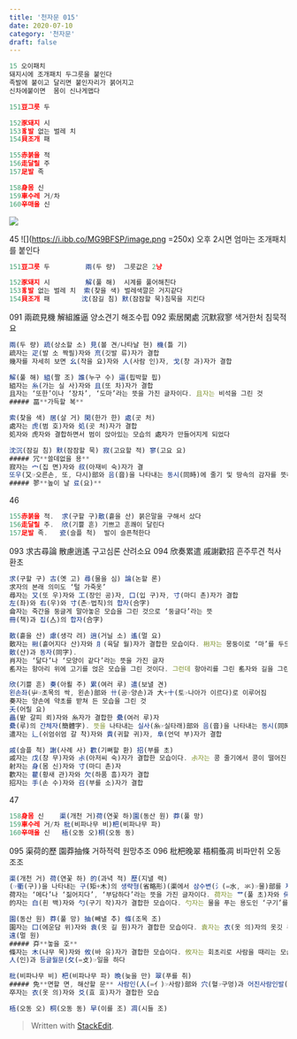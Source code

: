 ```yaml
---
title: '천자문 015'
date: 2020-07-10
category: '천자문'
draft: false
---
```

```js
15 오이패치
돼지시에 조개패치 두그릇을 붙인다
족발에 붙이고 달리면 붙인자리가 붉어지고
신차에붙이면  몸이 신나게맵다
```
```js
151豆그릇 두

152豕돼지 시
153豸발 없는 벌레 치
154貝조개 패

155赤붉을 적
156走달릴 주
157足발 족

158身몸 신
159車수레 거/차
160辛매울 신
```
![](https://i.ibb.co/wRrV8j5/2020-07-10-10-51-15.png)
     
45
![](https://i.ibb.co/MG9BFSP/image.png =250x)
오후 2시면 엄마는 조개패치를 붙인다
```js
151豆그릇 두         兩(두 량)  그룻값은 2냥

152豕돼지 시         解(풀 해)  시계를 풀어해친다
153豸발 없는 벌레 치  索(찾을 색) 벌레색깔은 거지같다
154貝조개 패        沈(잠길 침) 默(잠잠할 묵)침묵을 지킨다 
```
 091 兩疏見機 解組誰逼 양소견기 해조수핍
 092 索居閑處 沉默寂寥 색거한처 침묵적요
```js
兩(두 량) 疏(상소할 소) 見(볼 견/나타날 현) 機(틀 기)
疏자는 疋(발 소 짝필)자와 㐬(깃발 류)자가 결합
幾자를 자세히 보면 幺(작을 요)자와 人(사람 인)자, 戈(창 과)자가 결합

解(풀 해) 組(짤 조) 誰(누구 수) 逼(핍박할 핍)
組자는 糸(가는 실 사)자와 且(또 차)자가 결합
且자는 ‘또한’이나 ‘장차’, ‘도마’라는 뜻을 가진 글자이다. 且자는 비석을 그린 것
##### 畐**가득할 복**

索(찾을 색) 居(살 거) 閑(한가 한) 處(곳 처)
處자는 虎(범 호)자와 処(곳 처)자가 결합
処자와 虎자와 결합하면서 범이 앉아있는 모습의 處자가 만들어지게 되었다

沈沉(잠길 침) 默(잠잠할 묵) 寂(고요할 적) 寥(고요 요)
##### 冗**쓸데없을 용**
寂자는 宀(집 면)자와 叔(아재비 숙)자가 결
또우(又☞오른손, 또, 다시)部와 음(音)을 나타내는 동시(同時)에 줄기 및 땅속의 감자를 뜻하는 尗(숙→문자의 왼쪽부분)으로 이루어짐
##### 翏**높이 날 료(요)**
```
    


46

```js
155赤붉을 적.  求(구할 구)散(흩을 산) 붉은말을 구해서 샀다
156走달릴 주.  欣(기쁠 흔) 기쁘고 흔쾌이 달린다
157足발 족.   瓷(슬플 척)  발이 슬픈척한다 
```
093 求古尋論 散慮逍遙 구고심론 산려소요
094 欣奏累遣 戚謝歡招 흔주루견 척사환초
```js
求(구할 구) 古(옛 고) 尋(물을 심) 論(논할 론)
求자의 본래 의미도 ‘털 가죽옷’
尋자는 又(또 우)자와 工(장인 공)자, 口(입 구)자, 寸(마디 촌)자가 결합
左(좌)와 右(우)와 寸(촌☞법칙)의 합자(合字)
侖자는 죽간을 둥글게 말아놓은 모습을 그린 것으로 ‘둥글다’라는 뜻
冊(책)과 집(亼)의 합자(合字)

散(흩을 산) 慮(생각 려) 逍(거닐 소) 遙(멀 요)
散자는 㪔(흩어지다 산)자와 ⺼(육달 월)자가 결합한 모습이다. 㪔자는 몽둥이로 ‘마’를 두드려 펴는 모습을 그린 것으로 ‘흩어지다’라는 뜻
散(산)과 동자(同字).
肖자는 ‘닮다’나 ‘모양이 같다’라는 뜻을 가진 글자
䍃자는 항아리 위에 고기를 얹은 모습을 그린 것이다. 그런데 항아리를 그린 䍃자와 길을 그린 辶자가 왜 ‘멀다’나 ‘아득하다’라는 뜻

欣(기쁠 흔) 奏(아뢸 주) 累(여러 루) 遣(보낼 견)
왼손좌(屮☞초목의 싹, 왼손)部와 卄(공☞양손)과 大+十(토☞나아가 이르다)로 이루어짐
奏자는 양손에 약초를 받쳐 든 모습을 그린 것
夭(어릴 요)
畾(밭 갈피 뢰)자와 糸자가 결합한 纍(여러 루)자
纍(루)의 간체자(簡體字). 뜻을 나타내는 실사(糸☞실타래)部와 음(音)을 나타내는 동시(同時)에 포갠다는 뜻을 가진 畾(뢰)의 생략형(省略形)
遣자는 辶(쉬엄쉬엄 갈 착)자와 貴(귀할 귀)자, 阜(언덕 부)자가 결합

戚(슬플 척) 謝(사례 사) 歡(기뻐할 환) 招(부를 초)
戚자는 戊(창 무)자와 尗(아저씨 숙)자가 결합한 모습이다. 尗자는 콩 줄기에서 콩이 떨어진 모습을 그린 것 
射자는 身(몸 신)자와 寸(마디 촌)자
歡자는 雚(황새 관)자와 欠(하품 흠)자가 결합
招자는 手(손 수)자와 召(부를 소)자가 결합
```
47
```js
158身몸 신    渠(개천 거)荷(연꽃 하)園(동산 원) 莽(풀 망)
159車수레 거/차 枇(비파나무 비)杷(비파나무 파)
160辛매울 신   梧(오동 오)桐(오동 동)
```
095 渠荷的歷 園莽抽條 거하적력 원망추조
096 枇杷晚翠 梧桐蚤凋 비파만취 오동조조
```js
渠(개천 거) 荷(연꽃 하) 的(과녁 적) 歷(지낼 력)
(☞衢(구))을 나타내는 구(矩+木)의 생략형(省略形)(渠에서 삼수변(氵(=水, 氺)☞물)部를 제외(除外)한 부분)으로 이루어짐
荷자는 ‘메다’나 ‘짊어지다’, ‘부담하다’라는 뜻을 가진 글자이다. 荷자는 艹(풀 초)자와 何(어찌 하)자가 결합한 모습이다. 何자는 어깨에 짐을 멘 사람을 그린 것
的자는 白(흰 백)자와 勺(구기 작)자가 결합한 모습이다. 勺자는 물을 푸는 용도인 ‘구기’를 그린 것

園(동산 원) 莽(풀 망) 抽(빼낼 추) 條(조목 조)
園자는 囗(에운담 위)자와 袁(옷 길 원)자가 결합한 모습이다. 袁자는 衣(옷 의)자의 옷깃 부분에 원을 그려 넣은 것으로 헐렁한 옷을 뜻
遠(멀 원)
##### 㚏**놓을 호**
條자는 木(나무 목)자와 攸(바 유)자가 결합한 모습이다. 攸자는 회초리로 사람을 때리는 모습을 그린 것이다. 이렇게 회초리질 하는 모습을 그린 攸자에 木자를 결합한 條자는 회초리의 재질인 ‘나뭇가지’를 뜻
人(인)과 등글월문(攵(=攴)☞일을 하다

枇(비파나무 비) 杷(비파나무 파) 晩(늦을 만) 翠(푸를 취)
##### 免**면할 면, 해산할 문** 사람인(人(=亻)☞사람)部와 穴(혈☞구멍)과 어진사람인발(儿☞사람의 다리 모양)部로 이루어짐
卒자는 衣(옷 의)자와 爻(효 효)자가 결합한 모습

梧(오동 오) 桐(오동 동) 早(이를 조) 凋(시들 조)

```
> Written with [StackEdit](https://stackedit.io/).
<!--stackedit_data:
eyJoaXN0b3J5IjpbLTY1ODgxMzI5NiwtMTA1NTU0NDE1NiwtMT
A3MDkwNzAwNiwtNDAxNzAwMjQ4LC0xNjM5NDE2NzU3LC0xMzQ0
Mzc2NzYwLC0xOTIwNzYzMzc3LDE5ODAxMDM3OSwtNDgyNjE2OD
ExLDE4NTIwMTIyNjIsLTYxNjM4NjIyNiwtNjQ0MjkzMDUzLC0x
NDMzNTI5NjMsLTE1NTM0NzQwOTIsLTE2ODcxNTI5MDcsLTQ4MT
I2MjE1NCw4MDQ5ODk1NDgsOTQ0NDUyNjk3LC0xMjg3MDk3MDMy
LC0xMzYyMTI3OTU3XX0=
-->